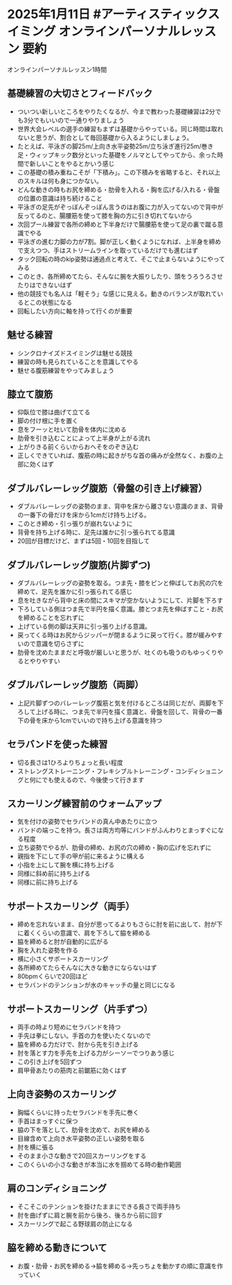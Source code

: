 # 2025年1月11日 #アーティスティックスイミング オンラインパーソナルレッスン 要約
オンラインパーソナルレッスン1時間  
## 基礎練習の大切さとフィードバック
- ついつい新しいところをやりたくなるが、今まで教わった基礎練習は2分でも3分でもいいので一通りやりましょう
- 世界大会レベルの選手の練習もまずは基礎からやっている。同じ時間は取れないと思うが、割合として毎回基礎から入るようにしましょう。
- たとえば、平泳ぎの脚25m/上向き水平姿勢25m/立ち泳ぎ進行25m/巻き足・ウィップキック数分といった基礎をノルマとしてやってから、余った時間で新しいことをやるとかいう感じ
- この基礎の積み重ねこそが「下積み」。この下積みを省略すると、それ以上のスキルは何も身につかない。
- どんな動きの時もお尻を締める・肋骨を入れる・胸を広げる/入れる・骨盤の位置の意識は持ち続けること
- 平泳ぎの足先がぞっぼんぞっぼん言うのはお腹に力が入ってないので背中が反ってるのと、腸腰筋を使って膝を胸の方に引き切れてないから
- 次回プール練習で各所の締めと下半身だけで腸腰筋を使って足の裏で蹴る意識でやる
- 平泳ぎの進む力脚の力が7割。脚が正しく動くようになれば、上半身を締めで支えつつ、手はストリームラインを取っているだけでも進むはず
- タック回転の時のkip姿勢は通過点と考えて、そこで止まらないようにやってみる
- このとき、各所締めてたら、そんなに腕を大振りしたり、頭をうろうろさせたりはできないはず
- 他の競技でも名人は「軽そう」な感じに見える。動きのバランスが取れているとこの状態になる
- 回転したい方向に軸を持って行くのが重要
## 魅せる練習
- シンクロナイズドスイミングは魅せる競技
- 練習の時も見られていることを意識してやる
- 魅せる腹筋練習をやってみましょう
## 膝立て腹筋
- 仰臥位で膝は曲げて立てる
- 脚の付け根に手を置く
- 息をフーッと吐いて肋骨を体内に沈める
- 肋骨を引き込むことによって上半身が上がる流れ
- 上がりきる前くらいからおへそをのぞき込む
- 正しくできていれば、腹筋の時に起きがちな首の痛みが全然なく、お腹の上部に効くはず
## ダブルバレーレッグ腹筋（骨盤の引き上げ練習）
- ダブルバレーレッグの姿勢のまま、背中を床から離さない意識のまま、背骨の一番下の骨だけを床から1cmだけ持ち上げる。
- このとき締め・引っ張りが崩れないように
- 背骨を持ち上げる時に、足先は誰かに引っ張られてる意識
- 20回が目標だけど、まずは5回・10回を目指して
## ダブルバレーレッグ腹筋(片脚ずつ)
- ダブルバレーレッグの姿勢を取る。つま先・膝をピンと伸ばしてお尻の穴を締めて、足先を誰かに引っ張られてる感じ
- 息を吐きながら背中と床の間にスキマが空かないようにして、片脚を下ろす
- 下ろしている側はつま先で半円を描く意識。膝とつま先を伸ばすこと・お尻を締めることを忘れずに
- 上げている側の脚は天井に引っ張り上げる意識。
- 戻ってくる時はお尻からジッパーが閉まるように戻って行く。膝が緩みやすいので意識を切らさずに
- 肋骨を沈めたままだと呼吸が厳しいと思うが、吐くのも吸うのもゆっくりやるとやりやすい
## ダブルバレーレッグ腹筋（両脚）
- 上記片脚ずつのバレーレッグ腹筋と気を付けるところは同じだが、両脚を下ろして上げる時に、つま先で半円を描く意識と、骨盤を回して、背骨の一番下の骨を床から1cmでいいので持ち上げる意識を持つ
## セラバンドを使った練習
- 切る長さは1ひろよりちょっと長い程度
- ストレングストレーニング・フレキシブルトレーニング・コンディショニングと何にでも使えるので、今後使って行きます
## スカーリング練習前のウォームアップ
- 気を付けの姿勢でセラバンドの真ん中あたりに立つ
- バンドの端っこを持つ。長さは両方均等にバンドがふんわりとまっすぐになる程度
- 立ち姿勢でやるが、肋骨の締め、お尻の穴の締め・胸の広げを忘れずに
- 親指を下にして手の甲が前に来るように構える
- 小指を上にして腕を横に持ち上げる
- 同様に斜め前に持ち上げる
- 同様に前に持ち上げる
## サポートスカーリング（両手）
- 締めを忘れないまま、自分が思ってるよりもさらに肘を前に出して、肘が下に着くくらいの意識で、肩を下ろして脇を締める
- 脇を締めると肘が自動的に広がる
- 胸を入れた姿勢を作る
- 横に小さくサポートスカーリング
- 各所締めてたらそんなに大きな動きにならないはず
- 80bpmくらいで20回ほど
- セラバンドのテンションが水のキャッチの量と同じになる
## サポートスカーリング（片手ずつ）
- 両手の時より短めにセラバンドを持つ
- 手先は拳にしない。手首の力を使いたくないので
- 脇を締める力だけで、肘から先を引き上げる
- 肘を落とす力を手先を上げる力がシーソーでつりあう感じ
- この引き上げを5回ずつ
- 肩甲骨あたりの筋肉と前鋸筋に効くはず
## 上向き姿勢のスカーリング
- 胸幅くらいに持ったセラバンドを手先に巻く
- 手首はまっすぐに保つ
- 脇の下を落として、肋骨を沈めて、お尻を締める
- 目線含めて上向き水平姿勢の正しい姿勢を取る
- 肘を横に張る
- そのまま小さな動きで20回スカーリングをする
- このくらいの小さな動きが本当に水を掴めてる時の動作範囲
## 肩のコンディショニング
- そこそこのテンションを掛けたままにできる長さで両手持ち
- 肘を曲げずに肩と腕を前から後ろ、後ろから前に回す
- スカーリングで起こる野球肩の防止になる
## 脇を締める動きについて
- お腹・肋骨・お尻を締める→脇を締める→先っちょを動かすの順に意識を作っていく